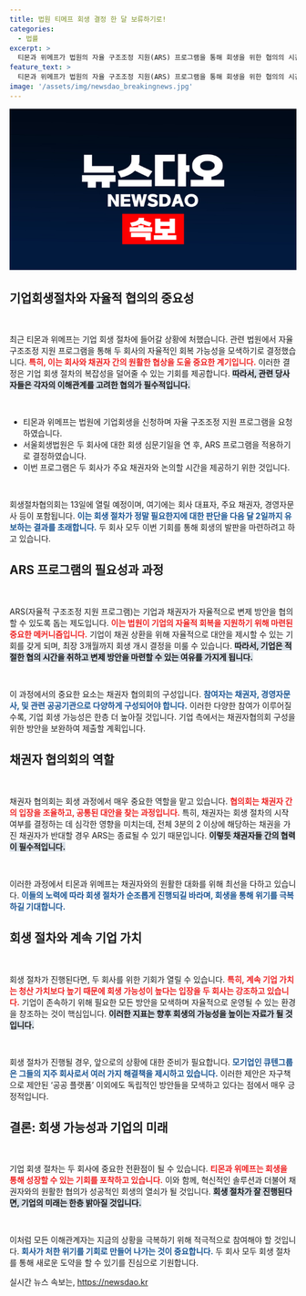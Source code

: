 ```yaml
---
title: 법원 티메프 회생 결정 한 달 보류하기로!
categories:
  - 법률
excerpt: >
  티몬과 위메프가 법원의 자율 구조조정 지원(ARS) 프로그램을 통해 회생을 위한 협의의 시간을 얻었습니다. 하지만 주요 채권자의 반대로 프로그램이 종료될 수도 있어 긴장감이 감돌고 있습니다. 기업의 미래는 과연 어떤 방향으로 나아갈까요? 클릭 유도!
feature_text: >
  티몬과 위메프가 법원의 자율 구조조정 지원(ARS) 프로그램을 통해 회생을 위한 협의의 시간을 얻었습니다. 하지만 주요 채권자의 반대로 프로그램이 종료될 수도 있어 긴장감이 감돌고 있습니다. 기업의 미래는 과연 어떤 방향으로 나아갈까요? 클릭 유도!
image: '/assets/img/newsdao_breakingnews.jpg'
---
```


<p><img src="/assets/img/newsdao_breakingnews.jpg" alt="ontimetimes 속보" /></p>

<h2 data-ke-size="size26">기업회생절차와 자율적 협의의 중요성</h2>

<p data-ke-size="size16">&nbsp;</p>

<p>최근 티몬과 위메프는 기업 회생 절차에 들어갈 상황에 처했습니다. 관련 법원에서 자율 구조조정 지원 프로그램을 통해 두 회사의 자율적인 회복 가능성을 모색하기로 결정했습니다. <b><span style="color: #ee2323;">특히, 이는 회사와 채권자 간의 원활한 협상을 도울 중요한 계기입니다.</span></b> 이러한 결정은 기업 회생 절차의 복잡성을 덜어줄 수 있는 기회를 제공합니다. <b><span style="background-color: #21538527;">따라서, 관련 당사자들은 각자의 이해관계를 고려한 협의가 필수적입니다.</span></b></p>

<p data-ke-size="size16">&nbsp;</p>

<ul>
  <li>티몬과 위메프는 법원에 기업회생을 신청하며 자율 구조조정 지원 프로그램을 요청하였습니다.</li>
  <li>서울회생법원은 두 회사에 대한 회생 심문기일을 연 후, ARS 프로그램을 적용하기로 결정하였습니다.</li>
  <li>이번 프로그램은 두 회사가 주요 채권자와 논의할 시간을 제공하기 위한 것입니다.</li>
</ul>

<p data-ke-size="size16">&nbsp;</p>

<p>회생절차협의회는 13일에 열릴 예정이며, 여기에는 회사 대표자, 주요 채권자, 경영자문사 등이 포함됩니다. <b><span style="color: #1a5490;">이는 회생 절차가 정말 필요한지에 대한 판단을 다음 달 2일까지 유보하는 결과를 초래합니다.</span></b> 두 회사 모두 이번 기회를 통해 회생의 발판을 마련하려고 하고 있습니다.</p>

<h2 data-ke-size="size26">ARS 프로그램의 필요성과 과정</h2>

<p data-ke-size="size16">&nbsp;</p>

<p>ARS(자율적 구조조정 지원 프로그램)는 기업과 채권자가 자율적으로 변제 방안을 협의할 수 있도록 돕는 제도입니다. <b><span style="color: #ee2323;">이는 법원이 기업의 자율적 회복을 지원하기 위해 마련된 중요한 메커니즘입니다.</span></b> 기업이 채권 상환을 위해 자율적으로 대안을 제시할 수 있는 기회를 갖게 되며, 최장 3개월까지 회생 개시 결정을 미룰 수 있습니다. <b><span style="background-color: #21538527;">따라서, 기업은 적절한 협의 시간을 취하고 변제 방안을 마련할 수 있는 여유를 가지게 됩니다.</span></b></p>

<p data-ke-size="size16">&nbsp;</p>

<p>이 과정에서의 중요한 요소는 채권자 협의회의 구성입니다. <b><span style="color: #1a5490;">참여자는 채권자, 경영자문사, 및 관련 공공기관으로 다양하게 구성되어야 합니다.</span></b> 이러한 다양한 참여가 이루어질수록, 기업 회생 가능성은 한층 더 높아질 것입니다. 기업 측에서는 채권자협의회 구성을 위한 방안을 보완하여 제출할 계획입니다.</p>

<h2 data-ke-size="size26">채권자 협의회의 역할</h2>

<p data-ke-size="size16">&nbsp;</p>

<p>채권자 협의회는 회생 과정에서 매우 중요한 역할을 맡고 있습니다. <b><span style="color: #ee2323;">협의회는 채권자 간의 입장을 조율하고, 공통된 대안을 찾는 과정입니다.</span></b> 특히, 채권자는 회생 절차의 시작 여부를 결정하는 데 심각한 영향을 미치는데, 전체 3분의 2 이상에 해당하는 채권을 가진 채권자가 반대할 경우 ARS는 종료될 수 있기 때문입니다. <b><span style="background-color: #21538527;">이렇듯 채권자들 간의 협력이 필수적입니다.</span></b></p>

<p data-ke-size="size16">&nbsp;</p>

<p>이러한 과정에서 티몬과 위메프는 채권자와의 원활한 대화를 위해 최선을 다하고 있습니다. <b><span style="color: #1a5490;">이들의 노력에 따라 회생 절차가 순조롭게 진행되길 바라며, 회생을 통해 위기를 극복하길 기대합니다.</span></b></p>

<h2 data-ke-size="size26">회생 절차와 계속 기업 가치</h2>

<p data-ke-size="size16">&nbsp;</p>

<p>회생 절차가 진행된다면, 두 회사를 위한 기회가 열릴 수 있습니다. <b><span style="color: #ee2323;">특히, 계속 기업 가치는 청산 가치보다 높기 때문에 회생 가능성이 높다는 입장을 두 회사는 강조하고 있습니다.</span></b> 기업이 존속하기 위해 필요한 모든 방안을 모색하며 자율적으로 운영될 수 있는 환경을 창조하는 것이 핵심입니다. <b><span style="background-color: #21538527;">이러한 지표는 향후 회생의 가능성을 높이는 자료가 될 것입니다.</span></b></p>

<p data-ke-size="size16">&nbsp;</p>

<p>회생 절차가 진행될 경우, 앞으로의 상황에 대한 준비가 필요합니다. <b><span style="color: #1a5490;">모기업인 큐텐그룹은 그들의 지주 회사로서 여러 가지 해결책을 제시하고 있습니다.</span></b> 이러한 제안은 자구책으로 제안된 ‘공공 플랫폼’ 이외에도 독립적인 방안들을 모색하고 있다는 점에서 매우 긍정적입니다.</p>

<h2 data-ke-size="size26">결론: 회생 가능성과 기업의 미래</h2>

<p data-ke-size="size16">&nbsp;</p>

<p>기업 회생 절차는 두 회사에 중요한 전환점이 될 수 있습니다. <b><span style="color: #ee2323;">티몬과 위메프는 회생을 통해 성장할 수 있는 기회를 포착하고 있습니다.</span></b> 이와 함께, 혁신적인 솔루션과 더불어 채권자와의 원활한 협의가 성공적인 회생의 열쇠가 될 것입니다. <b><span style="background-color: #21538527;">회생 절차가 잘 진행된다면, 기업의 미래는 한층 밝아질 것입니다.</span></b></p>

<p data-ke-size="size16">&nbsp;</p>

<p>이처럼 모든 이해관계자는 지금의 상황을 극복하기 위해 적극적으로 참여해야 할 것입니다. <b><span style="color: #1a5490;">회사가 처한 위기를 기회로 만들어 나가는 것이 중요합니다.</span></b> 두 회사 모두 회생 절차를 통해 새로운 도약을 할 수 있기를 진심으로 기원합니다.</p>
실시간 뉴스 속보는, <a href="https://newsdao.kr" rel="dofollow">https://newsdao.kr</a>


